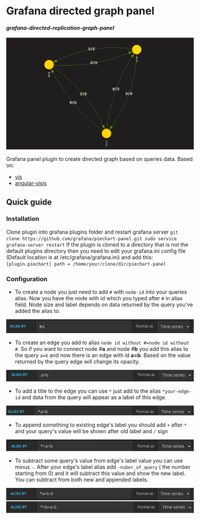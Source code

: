 # Grafana directed graph panel
#### _grafana-directed-replication-graph-panel_
![alt text](src/images/demo.png "Demo")
  

  Grafana panel plugin to create directed graph based on queries data.
Based on:
+ [vis](http://visjs.org/) 
+ [angular-visjs](https://github.com/visjs/angular-visjs)
## Quick guide 
### Installation
Clone plugin into grafana plugins folder and restart grafana server
`git clone https://github.com/grafana/piechart-panel.git
sudo service grafana-server restart`
If the plugin is cloned to a directory that is not the default plugins directory then you need to edit your grafana.ini config file (Default location is at /etc/grafana/grafana.ini) and add this:
`[plugin.piechart]
path = /home/your/clone/dir/piechart-panel`

### Configuration 
- To create a node you just need to add `#` with `node-id` into your queries alias.
Now you have the node with id which you typed after `#` in alias field. 
Node size and label depends on data returned by the query you've added the alias to.

![alt text](src/images/node.png "Node")
- To create an edge you add to alias `node id without #=node id without #`. 
So if you want to connect node _#_**a** and node _#_**b** you add this alias to the query `a=b` and now there is an edge with id **a=b**. 
Based on the value returned by the query edge will change its opacity.
    
![alt text](src/images/edge.png "Edge")
- To add a title to the edge you can use `*` just add to the alias `*your-edge-id` and data from the query will appear as a label of this edge.
    
![alt text](src/images/edge_label.png "Egde's label")
- To append something to existing edge's label you should add `+` after `*` and your query's value will be shown after old label and `/` sign
    
![alt text](src/images/edge_append_label.png "Append egde's label")

- To subtract some query's value from edge's label value you can use minus `-`. After your edge's label alias add `-nuber_of_query` ( the number starting from 0) and it will subtract this value and show the new label. You can subtract from both new and appended labels.

![alt text](src/images/edge_subtract_label2.png "Subtract egde's label")
![alt text](src/images/edge_subtract_label1.png "Subtract egde's label")
